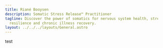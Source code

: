 ```yaml
---
title: Riané Booysen
description: Somatic Stress Release™ Practitioner
tagline: Discover the power of somatics for nervous system health, stress
  resilience and chronic illness recovery.
layout: ../../../layouts/General.astro
---
```

test